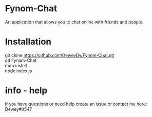 # Fynom-Chat
An application that allows you to chat online with friends and people.

# Installation
git clone https://github.com/DeweyDv/Fynom-Chat.git <br>
cd Fynom-Chat <br>
npm install <br>
node index.js

# info - help
If you have questions or need help create an issue or contact me here: Dewey#0547
